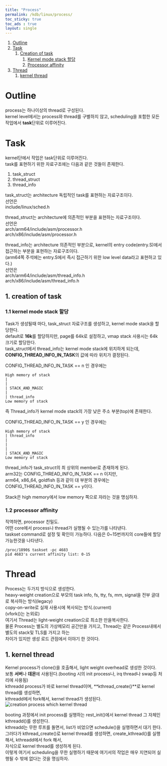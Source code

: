 ```yaml
---
title: "Process"
permalink: /kdb/linux/process/
toc_sticky: true
toc_ads : true
layout: single
---
```

1. [Outline](#outline)     
2. [Task](#task)      
	1. [Creation of task](#1-creation-of-task)       
		1. [Kernel mode stack 할당](#11-kernel-mode-stack-%ED%95%A0%EB%8B%B9)      
		2. [Processor affinity](#12-processor-affinity)      
3. [Thread](#thread)      
	1. [kernel thread](#1-kernel-thread)  

# Outline
process는 하나이상의 thread로 구성된다.   
kernel level에서는 process와 thread를 구별하지 않고, scheduling을 포함한 모든 작업에서 **task**단위로 이루어진다.   

# Task
kernel단에서 작업은 task단위로 이루어진다.    
task를 표현하기 위한 자료구조에는 다음과 같은 것들이 존재한다.    
1. task_struct
2. thread_struct
3. thread_info

task_struct는 architecture 독립적인 task를 표현하는 자료구조이다.    
선언은    
include/linux/sched.h    

thread_struct는 architecture에 의존적인 부분을 표현하는 자료구조이다.    
선언은    
arch/arm64/include/asm/processor.h   
arch/x86/include/asm/processor.h     

thread_info는 architecture 의존적인 부분으로, kernel의 entry code(entry.S)에서 접근하는 부분을 표현하는 자료구조이다.    
(arm64쪽 주석에는 entry.S에서 즉시 접근하기 위한 low level data라고 표현하고 있다.)    
선언은    
arch/arm64/include/asm/thread_info.h    
arch/x86/include/asm/thread_info.h     

## 1. creation of task
### 1.1 kernel mode stack 할당
Task가 생성될때 마다, task_struct 자료구조를 생성하고,  kernel mode stack을 할당한다.    
default로 **16k**를 할당하지만, page를 64k로 설정하고, vmap stack 사용시는 64k 크기로 할당한다.    
task_struct에서 thread_info는 kernel mode stack에 위치하게 되는데, **CONFIG_THREAD_INFO_IN_TASK**의 값에 따라 위치가 결정된다.    

CONFIG_THREAD_INFO_IN_TASK == n 인 경우에는     
```
High memory of stack
|
|
| STACK_AND_MAGIC
|
| thread_info
Low memory of stack
```
즉 Thread_info가 kernel mode stack의 가장 낮은 주소 부분(top)에 존재한다.    

CONFIG_THREAD_INFO_IN_TASK == y 인 경우에는    
```
High memory of stack
| thread_info
|
| 
|
| STACK_AND_MAGIC
Low memory of stack
```
thread_info가 task_struct의 최 상위의 member로 존재하게 된다.     
arm32는 CONFIG_THREAD_INFO_IN_TASK == n 이지만,     
arm64, x86_64, goldfish 등과 같이 대 부분의 경우에는     
CONFIG_THREAD_INFO_IN_TASK == y이다.     

Stack은 high memory에서 low memory 쪽으로 자라는 것을 명심하자.    

### 1.2 processor affinity
직역하면, processor 친밀도.    
어떤 core에서 process나 thread가 실행될 수 있는가를 나타낸다.    
taskset command로 설정 및 확인이 가능하다. 다음은 0~15번까지의 core들에 할당 가능한것을 나타낸다.    
```
/proc/1890$ taskset -pc 4683    
pid 4683's current affinity list: 0-15    
```

# Thread
Process는 두가지 방식으로 생성한다.     
heavy-weight creation으로 부모의 task info, fs, tty, fs, mm, signal을 전부 글대로 복사하는 방식(legacy)      
copy-on-write로 실재 사용시에 복사되는 방식.(current)        
(vfork()는 논외로)     
여기서 Thread는 light-weight creation으로 최소한 만을복사한다.    
물론 Process는 별도의 가상메모리 공간만을 가지고, Thread는 같은 Process내에서 별도의 stack및 TLS를 가지고 하는      
차이가 있지만 생성 로드 관점에서 이야기 한 것이다.     

## 1. kernel thread
Kernel process가 clone()을 호출해서, light weight overhead로 생성한 것이다.    
보통 **서버**나 **데몬**에 사용된다.(booting 시의 init process나, irq thread나 swap등 처리에 사용됨)       
kthreadd process가 바로 kernel thread이며, **kthread_create()**로 kernel thread를 생성하면,   
kthreadd에서 fork해서, kernel thread가 생성된다.   
![creation process which kernel thread](../../../assets/images/linux_create_kthread.png)   

booting 과정에서 init process를 실행하는 rest_init()에서 kernel thread 그 자체인 kthreadd()를 생성한다.    
kthreadd는 무한 루프를 돌면서, list가 비었으면 schedule()을 실행하면서 대기 한다.   
그러다가 kthread_create()로 kernel thread를 생성하면, create_kthread()를 실행해서, kthreadd에서 fork 해서,   
자식으로 kernel thread를 생성하게 된다.    
이렇게 여기서 scheduling을 무한 실행하기 때문에 여기서의 작업은 매우 지연되어 실행될 수 밖에 없다는 것을 명심하자.       


